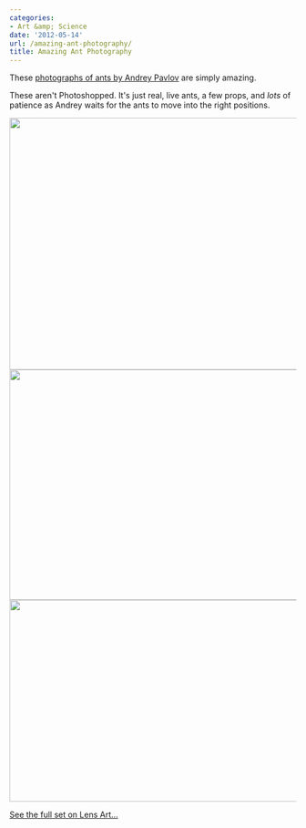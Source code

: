 ```yaml
---
categories:
- Art &amp; Science
date: '2012-05-14'
url: /amazing-ant-photography/
title: Amazing Ant Photography
---
```


These <a href="http://en.www.lensart.ru/album-uid-210a-aid-456b-sh-1.htm">photographs of ants by Andrey Pavlov</a> are simply amazing.

These aren't Photoshopped. It's just real, live ants, a few props, and <em>lots</em> of patience as Andrey waits for the ants to move into the right positions.

<img src="https://gomakethings.com/wp-content/uploads/2012/05/ants-fishing.jpg" alt="" title="ants-fishing" width="560" height="442" class="aligncenter size-full wp-image-2383" />

<img src="https://gomakethings.com/wp-content/uploads/2012/05/ants-sewing.jpg" alt="" title="ants-sewing" width="560" height="404" class="aligncenter size-full wp-image-2384" />

<img src="https://gomakethings.com/wp-content/uploads/2012/05/ants-work.jpg" alt="" title="ants demand payment for work" width="560" height="354" class="aligncenter size-full wp-image-2385" />

<a href="http://en.www.lensart.ru/album-uid-210a-aid-456b-sh-1.htm">See the full set on Lens Art...</a>